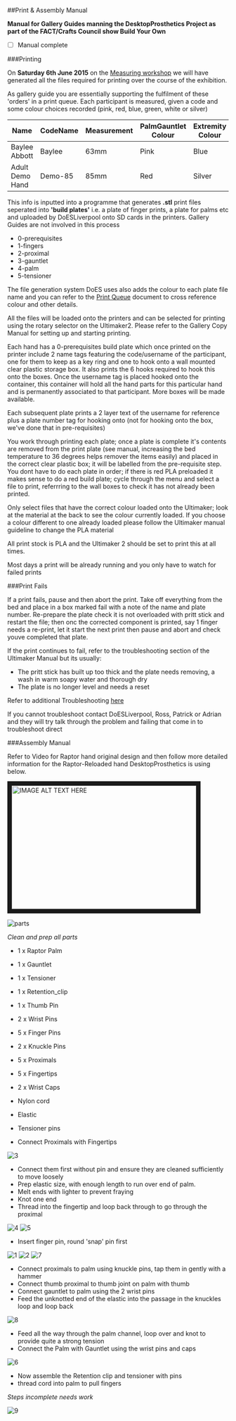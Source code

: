 ##Print & Assembly Manual

**Manual for Gallery Guides manning the DesktopProsthetics Project as part of the FACT/Crafts Council show Build Your Own**
* [ ] Manual complete

###Printing

On **Saturday 6th June 2015** on the [Measuring workshop](https://github.com/cheapjack/buildyourown/blob/master/events/MeasuringUpWorkshop.md) we will have generated all the files required for printing over the course of the exhibition.

As gallery guide you are essentially supporting the fulfilment of these 'orders' in a print queue. Each participant is measured, given a code and some colour choices recorded (pink, red, blue, green, white or silver)

Name | CodeName | Measurement | PalmGauntlet Colour | Extremity Colour
------------ | ------------- |------------ | ------------- |------------
Baylee Abbott | Baylee | 63mm | Pink | Blue
Adult Demo Hand | Demo-85 | 85mm | Red | Silver

This info is inputted into a programme that generates **.stl** print files seperated into **'build plates'** i.e. a plate of finger prints, a plate for palms etc and uploaded by DoESLiverpool onto SD cards in the printers. Gallery Guides are not involved in this process

 * 0-prerequisites
 * 1-fingers
 * 2-proximal
 * 3-gauntlet
 * 4-palm
 * 5-tensioner

The file generation system DoES uses also adds the colour to each plate file name and you can refer to the [Print Queue](https://github.com/cheapjack/buildyourown/blob/master/Manual/PrintQueue.md) document to cross reference colour and other details.

All the files will be loaded onto the printers and can be selected for printing using the rotary selector on the Ultimaker2. Please refer to the Gallery Copy Manual for setting up and starting printing.

Each hand has a 0-prerequisites build plate which once printed on the printer include 2 name tags featuring the code/username of the participant, one for them to keep as a key ring and one to hook onto a wall mounted clear plastic storage box. It also prints the 6 hooks required to hook this onto the boxes. Once the username tag is placed hooked onto the container, this container will hold all the hand parts for this particular hand and is permanently associated to that participant. More boxes will be made available.

Each subsequent plate prints a 2 layer text of the username for reference plus a plate number tag for hooking onto (not for hooking onto the box, we've done that in pre-requisites)

You work through printing each plate; once a plate is complete it's contents are removed from the print plate (see manual, increasing the bed temperature to 36 degrees helps remover the items easily) and placed in the correct clear plastic box; it will be labelled from the pre-requisite step. You dont have to do each plate in order; if there is red PLA preloaded it makes sense to do a red build plate; cycle through the menu and select a file to print, referrring to the wall boxes to check it has not already been printed.

Only select files that have the correct colour loaded onto the Ultimaker; look at the material at the back to see the colour currently loaded. If you choose a colour different to one already loaded please follow the Ultimaker manual guideline to change the PLA material

All print stock is PLA and the Ultimaker 2 should be set to print this at all times.

Most days a print will be already running and you only have to watch for failed prints

###Print Fails

If a print fails, pause and then abort the print. Take off everything from the bed and place in a box marked fail with a note of the name and plate number. Re-prepare the plate check it is not overloaded with pritt stick and restart the file; then onc the corrected component is printed, say 1 finger needs a re-print, let it start the next print then pause and abort and check youve completed that plate.

If the print continues to fail, refer to the troubleshooting section of the Ultimaker Manual but its usually:
 * The pritt stick has built up too thick and the plate needs removing,  a wash in warm soapy water and thorough dry
 * The plate is no longer level and needs a reset

Refer to additional Troubleshooting [here](https://github.com/cheapjack/buildyourown/blob/master/Manual/Troubleshooting.md)

If you cannot troubleshoot contact DoESLiverpool, Ross, Patrick or Adrian and they will try talk through the problem and failing that come in to troubleshoot direct

###Assembly Manual

Refer to Video for Raptor hand original design and then follow more detailed information for the Raptor-Reloaded hand DesktopProsthetics is using below.

<a href="http://www.youtube.com/watch?feature=player_embedded&v=5HVwC3RnWXk
" target="_blank"><img src="http://img.youtube.com/vi/5HVwC3RnWXk/0.jpg" 
alt="IMAGE ALT TEXT HERE" width="420" height="280" border="10" /></a>

![parts](https://cloud.githubusercontent.com/assets/128456/7897252/8ff60fb0-06cc-11e5-8ab6-44768519a450.png)

*Clean and prep all parts*
 * 1 x Raptor Palm
 * 1 x Gauntlet
 * 1 x Tensioner
 * 1 x Retention_clip
 * 1 x Thumb Pin
 * 2 x Wrist Pins
 * 5 x Finger Pins
 * 2 x Knuckle Pins
 * 5 x Proximals
 * 5 x Fingertips
 * 2 x Wrist Caps
 * Nylon cord
 * Elastic
 * Tensioner pins



 * Connect Proximals with Fingertips

![3](https://cloud.githubusercontent.com/assets/128456/7897559/ca290b3c-06d7-11e5-973e-c7ed0ed94daf.png)

 * Connect them first without pin and ensure they are cleaned sufficiently to move loosely
 * Prep elastic size, with enough length to run over end of palm. 
 * Melt ends with lighter to prevent fraying
 * Knot one end 
 * Thread into the fingertip and loop back through to go through the proximal

![4](https://cloud.githubusercontent.com/assets/128456/7897560/ca296b90-06d7-11e5-9bf0-bbaf5200f3a9.png)
![5](https://cloud.githubusercontent.com/assets/128456/7897597/20859080-06d9-11e5-8f9b-975aee17e6c4.png)

 * Insert finger pin, round 'snap' pin first

![1](https://cloud.githubusercontent.com/assets/128456/7897524/a3c154aa-06d6-11e5-9719-a3b6cce864ed.png)
![2](https://cloud.githubusercontent.com/assets/128456/7897558/ca2468a2-06d7-11e5-8b05-6fbb13b2679d.png)
![7](https://cloud.githubusercontent.com/assets/128456/7897617/d70439f6-06d9-11e5-959f-58de01bfa4d5.png)

 * Connect proximals to palm using knuckle pins, tap them in gently with a hammer
 * Connect thumb proximal to thumb joint on palm with thumb
 * Connect gauntlet to palm using the 2 wrist pins
 * Feed the unknotted end of the elastic into the passage in the knuckles loop and loop back

![8](https://cloud.githubusercontent.com/assets/128456/7897688/96724fe2-06dc-11e5-9d4d-85de57866555.png)

 * Feed all the way through the palm channel, loop over and knot to provide quite a strong tension
 * Connect the Palm with Gauntlet using the wrist pins and caps

![6](https://cloud.githubusercontent.com/assets/128456/7897598/20abf9aa-06d9-11e5-89b6-a296a4aa3d06.png)

 * Now assemble the Retention clip and tensioner with pins
 * thread cord into palm to pull fingers

*Steps incomplete needs work*

![9](https://cloud.githubusercontent.com/assets/128456/7897687/966d41dc-06dc-11e5-9e51-250d14f156d8.png)


